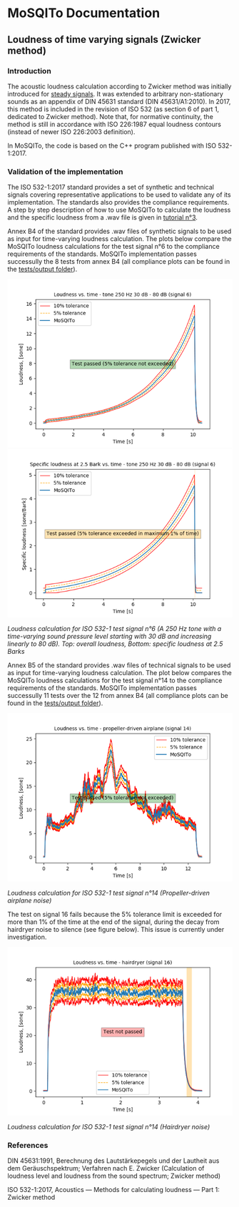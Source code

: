 # MoSQITo Documentation
## Loudness of time varying signals (Zwicker method)

### Introduction
The acoustic loudness calculation according to Zwicker method was initially introduced for [steady signals](./loudness-stationary.md). It was extended to arbitrary non-stationary sounds as an appendix of DIN 45631 standard (DIN 45631/A1:2010). In 2017, this method is included in the revision of ISO 532 (as section 6 of part 1, dedicated to Zwicker method). Note that, for normative continuity, the method is still in accordance with ISO 226:1987 equal loudness contours (instead of newer ISO 226:2003 definition).

In MoSQITo, the code is based on the C++ program published with ISO 532-1:2017.

### Validation of the implementation
The ISO 532-1:2017 standard provides a set of synthetic and technical signals covering representative applications to be used to validate any of its implementation. The standards also provides the compliance requirements. A step by step description of how to use MoSQITo to calculate the loudness and the specific loudness from a .wav file is given in [tutorial n°3](./tuto3_Loudness-zwicker-time-varying.ipynb).

Annex B4 of the standard provides .wav files of synthetic signals to be used as input for time-varying loudness calculation. The plots below compare the MoSQITo loudness calculations for the test signal n°6 to the compliance requirements of the standards. MoSQITo implementation passes successully the 8 tests from annex B4 (all compliance plots can be found in the [tests/output folder](../mosqito/tests/output)). 

![](../mosqito/tests/loudness/output/test_loudness_zwicker_time_Test_signal_6_(tone_250_Hz_30_dB_-_80_dB)_Loudness.png)
![](../mosqito/tests/loudness/output/test_loudness_zwicker_time_Test_signal_6_(tone_250_Hz_30_dB_-_80_dB)_Specific.png)

*Loudness calculation for ISO 532-1 test signal n°6 (A 250 Hz tone with a time-varying sound pressure level starting with 30 dB and increasing linearly to 80 dB). Top: overall loudness, Bottom: specific loudness at 2.5 Barks*

Annex B5 of the standard provides .wav files of technical signals to be used as input for time-varying loudness calculation. The plot below compares the MoSQITo loudness calculations for the test signal n°14 to the compliance requirements of the standards. MoSQITo implementation passes successully 11 tests over the 12 from annex B4 (all compliance plots can be found in the [tests/output folder](../mosqito/tests/output)). 

![](../mosqito/tests/loudness/output/test_loudness_zwicker_time_Test_signal_14_(propeller-driven_airplane)_Loudness.png)

*Loudness calculation for ISO 532-1 test signal n°14 (Propeller-driven airplane noise)*

The test on signal 16 fails because the 5% tolerance limit is exceeded for more than 1% of the time at the end of the signal, during the decay from hairdryer noise to silence (see figure below). This issue is currently under investigation.

![](../mosqito/tests/loudness/output/FAILED_test_loudness_zwicker_time_Test_signal_16_(hairdryer)_Loudness.png)

*Loudness calculation for ISO 532-1 test signal n°14 (Hairdryer noise)*

### References
DIN 45631:1991, Berechnung des Lautstärkepegels und der Lautheit aus dem Geräuschspektrum; Verfahren nach E. Zwicker (Calculation of loudness level and loudness from the sound spectrum; Zwicker method)

ISO 532-1:2017, Acoustics — Methods for calculating
loudness — Part 1: Zwicker method